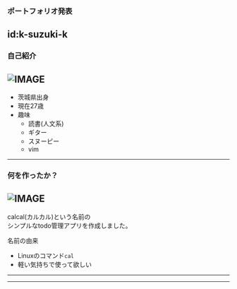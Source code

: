 ### ポートフォリオ発表
id:k-suzuki-k
---
### 自己紹介
![IMAGE](assets/img/presentation.png)
---
-  茨城県出身
-  現在27歳
-  趣味
	-  読書(人文系)
	-  ギター
	-  スヌーピー
	-  vim
---
### 何を作ったか？ 
![IMAGE](assets/img/presentation.png)
---
calcal(カルカル)という名前の  
シンプルなtodo管理アプリを作成しました。

名前の由来
-  Linuxのコマンド`cal`
-  軽い気持ちで使って欲しい

---


---
